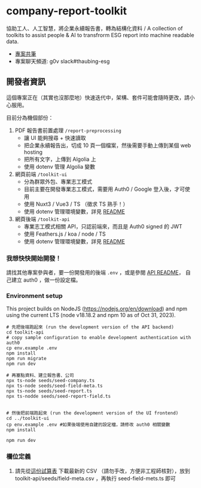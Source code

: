 # company-report-toolkit
協助工人、人工智慧，將企業永續報告書，轉為結構化資料 / A collection of toolkits to assist people &amp; AI to transfrorm ESG report into machine readable data.

- [專案共筆](https://g0v.hackmd.io/@ddio-io/open-csr-report)
- 專案聊天頻道: g0v slack#thaubing-esg

## 開發者資訊

這個專案正在（其實也沒那麼地）快速迭代中，架構、套件可能會隨時更改，請小心服用。

目前分為機個部份：

1. PDF 報告書前置處理 `/report-preprocessing`
   - 讓 UI 能夠搜尋 + 快速讀取
   - 把企業永續報告出，切成 10 頁一個檔案，然後需要手動上傳到某個 web hosting
   - 把所有文字，上傳到 Algolia 上
   - 使用 dotenv 管理 Algolia 變數
2. 網頁前端 `/toolkit-ui`
   - 分為群眾外包、專業志工模式
   - 目前主要在開發專業志工模式，需要用 Auth0 / Google 登入後，才可使用
   - 使用 Nuxt3 / Vue3 / TS （徵求 TS 熟手！）
   - 使用 dotenv 管理環境變數，詳見 [README](./toolkit-ui/README.md)
3. 網頁後端 `/toolkit-api`
   - 專業志工模式相關 API，只認前端來，而且是 Auth0 signed 的 JWT 
   - 使用 Feathers.js / koa / node / TS 
   - 使用 dotenv 管理環境變數，詳見 [README](./toolkit-api/README.md)

### 我想快快開始開發！

請找其他專案參與者，要一份開發用的後端 `.env` ，或是參閱 [API README](./toolkit-api/README.md)，
自己建立 auth0 ，做一份設定檔。

### Environment setup

This project builds on NodeJS (https://nodejs.org/en/download) and npm using the
current LTS (node v18.18.2 and npm 10 as of Oct 31, 2023).


```
# 先把後端跑起來 (run the development version of the API backend)
cd toolkit-api
# copy sample configuration to enable development authentication with auth0
cp env.example .env
npm install
npm run migrate
npm run dev

# 再塞點資料、建立報告書、公司
npx ts-node seeds/seed-company.ts
npx ts-node seeds/seed-field-meta.ts
npx ts-node seeds/seed-report.ts
npx ts-nodde seeds/seed-report-field.ts


# 然後把前端跑起來 (run the development version of the UI frontend)
cd ../toolkit-ui
cp env.example .env #如果後端使用自建的設定檔，請修改 auth0 相關變數
npm install

npm run dev
```

### 欄位定義

1. 請先從[這份試算表](https://g0v.hackmd.io/@ddio-io/open-csr-report/https%3A%2F%2Fdocs.google.com%2Fspreadsheets%2Fu%2F1%2Fd%2F1Ypq8uVsJoU4RhB4shdCrygKmk6Hm_OcqNR5QbBb5bSQ%2Fedit%23gid%3D0)
   下載最新的 CSV （請勿手改，方便非工程師核對），放到 toolkit-api/seeds/field-meta.csv ，再執行 seed-field-mets.ts 即可
